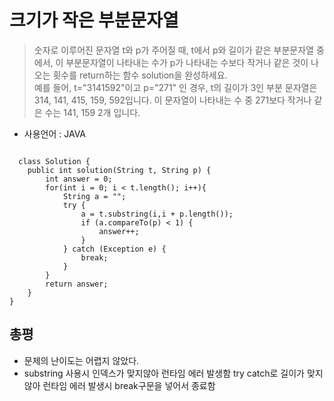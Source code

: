 # 크기가 작은 부분문자열 
>숫자로 이루어진 문자열 t와 p가 주어질 때, t에서 p와 길이가 같은 부분문자열 중에서, 이 부분문자열이 나타내는 수가 p가 나타내는 수보다 작거나 같은 것이 나오는 횟수를 return하는 함수 solution을 완성하세요.<br>
예를 들어, t="3141592"이고 p="271" 인 경우, t의 길이가 3인 부분 문자열은 314, 141, 415, 159, 592입니다. 이 문자열이 나타내는 수 중 271보다 작거나 같은 수는 141, 159 2개 입니다.
- 사용언어 : JAVA
<pre><code>
  class Solution {
    public int solution(String t, String p) {
        int answer = 0;
        for(int i = 0; i < t.length(); i++){
        	String a = "";
        	try {
                a = t.substring(i,i + p.length());
                if (a.compareTo(p) < 1) {
                    answer++;
                }
			} catch (Exception e) {
				break;
			}
        }
        return answer;
    }
}
</code></pre>

## 총평
- 문제의 난이도는 어렵지 않았다.
- substring 사용시 인덱스가 맞지않아 런타임 에러 발생함 try catch로 길이가 맞지 않아 런타임 에러 발생시 break구문을 넣어서 종료함
